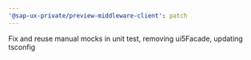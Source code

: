 ```yaml
---
'@sap-ux-private/preview-middleware-client': patch
---
```


Fix and reuse manual mocks in unit test, removing ui5Facade, updating tsconfig
